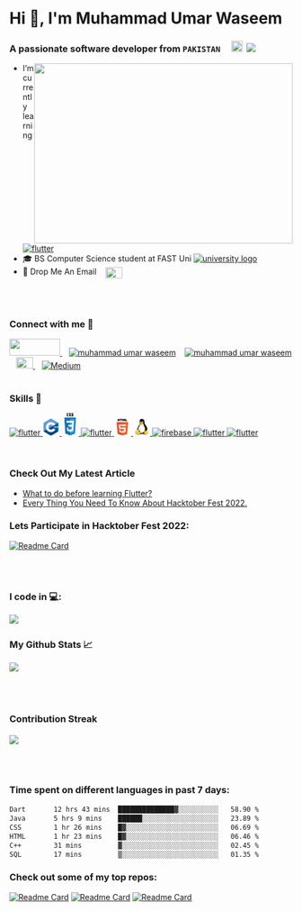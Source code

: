 # Hi 👋, I'm Muhammad Umar Waseem 


### A passionate software developer from ` PAKISTAN ` &nbsp; &nbsp; <img src="https://images.emojiterra.com/twitter/512px/1f1f5-1f1f0.png" height=20 width=20 /> &nbsp;![](https://komarev.com/ghpvc/?username=Umar-Waseem)
<img align="right" src="https://raw.githubusercontent.com/gist/patevs/b007a0e98fb216438d4cbf559fac4166/raw/88f20c9d749d756be63f22b09f3c4ac570bc5101/programming.gif" width="460" height="320" />  

- I’m currently learning &nbsp; <a href="https://www.java.com/en/" target="_blank" rel="noreferrer"> <img src="https://dev.java/assets/images/java-logo-vert-blk.png" alt="flutter" width="40" height="40"/> </a>
- 🎓 BS Computer Science student at FAST Uni <a href="http://isb.nu.edu.pk/" target="_blank" rel="noreferrer"> <img src="http://isb.nu.edu.pk/assets/images/logo.png" alt="university logo" width="20" height="20"/> </a>
- 📧 Drop Me An Email &nbsp;&nbsp;  <a href="mailto:umar.waseem@gmail.com" target="blank"><img align="center" src="https://mailmeteor.com/logos/assets/PNG/Gmail_Logo_256px.png" alt="" height="20" width="30" /></a> <br> 




<br> <br>

### Connect with me 🤝
<div align = "left">
<a href="https://g.dev/umar-waseem" target="blank"><img src="https://www.gstatic.com/devrel-devsite/prod/vf0a37f79faad17a4ba7ad32be120d7095e49b17f56e183e15bf9d3819216d0c9/developers/images/lockup.svg" alt="" height="30" width="90" />
</a>   &nbsp;&nbsp;        <a href="https://www.linkedin.com/in/umarwaseem/" target="blank"><img src="https://raw.githubusercontent.com/rahuldkjain/github-profile-readme-generator/master/src/images/icons/Social/linked-in-alt.svg" alt="muhammad umar waseem" height="30" width="30" /></a>   &nbsp;&nbsp;      <a href="https://stackoverflow.com/users/17903563/muhammad-umar-waseem" target="blank"><img  src="https://raw.githubusercontent.com/rahuldkjain/github-profile-readme-generator/master/src/images/icons/Social/stack-overflow.svg" alt="muhammad umar waseem" height="30" width="30" /></a>  &nbsp;&nbsp;       <a href="mailto:umar.waseem@gmail.com" target="blank"><img  src="https://mailmeteor.com/logos/assets/PNG/Gmail_Logo_256px.png" alt="" height="20" width="30" />         </a>         &nbsp;&nbsp;
<a href="https://medium.com/@umar.waseem" target="blank"><img src="https://play-lh.googleusercontent.com/hB9t3Z-mi284_49HA3nAuhO-W5Cyhje7r2P9McdgORoVCd-0SV54c12NMQWLHnqALw" alt="Medium" height="30" width="30" /></a>

</div> <br>






### Skills 💪

<p> 
<a href="https://developer.mozilla.org/en-US/docs/Web/JavaScript" target="_blank" rel="noreferrer"> <img src="https://copm.s3.amazonaws.com/189aa059.png" alt="flutter" width="30" height="30"/> </a>
<a href="https://www.w3schools.com/cpp/" target="_blank" rel="noreferrer"> <img src="https://raw.githubusercontent.com/devicons/devicon/master/icons/cplusplus/cplusplus-original.svg" alt="cplusplus" width="30" height="30"/> </a> <a href="https://www.w3schools.com/css/" target="_blank" rel="noreferrer"> <img src="https://raw.githubusercontent.com/devicons/devicon/master/icons/css3/css3-original-wordmark.svg" alt="css3" width="30" height="40"/> </a> <a href="https://flutter.dev" target="_blank" rel="noreferrer"> <img src="https://www.vectorlogo.zone/logos/flutterio/flutterio-icon.svg" alt="flutter" width="30" height="30"/> </a> <a href="https://www.w3.org/html/" target="_blank" rel="noreferrer"> <img src="https://raw.githubusercontent.com/devicons/devicon/master/icons/html5/html5-original-wordmark.svg" alt="html5" width="30" height="30"/> </a> <a href="https://www.linux.org/" target="_blank" rel="noreferrer"> <img src="https://raw.githubusercontent.com/devicons/devicon/master/icons/linux/linux-original.svg" alt="linux" width="30" height="30"/> </a> <a href="https://firebase.google.com" target="_blank" rel="noreferrer"> <img src="https://img.icons8.com/color/452/firebase.png" alt="firebase" width="30" height="30"/> </a> <a href="https://nodejs.org/en/" target="_blank" rel="noreferrer"> <img src="https://nodejs.org/static/images/logo.svg" alt="flutter" width="30" height="30"/> </a> <a href="https://www.oracle.com/database/" target="_blank" rel="noreferrer"> <img src="https://miro.medium.com/max/750/1*x5D-t_6hTxA_5YDtAZJZvw.jpeg" alt="flutter" width="60" height="40"/> </a></p>

<br>

### Check Out My Latest Article 

- <a target="_blank" href="https://medium.com/@umar.waseem/things-you-need-to-know-before-starting-flutter-af8c7639f7ab">What to do before learning Flutter?</a>
- <a target="_blank" href="https://medium.com/@umar.waseem/hacktober-fest-once-again-98830f0ab7c9">Every Thing You Need To Know About Hacktober Fest 2022.</a>


### Lets Participate in Hacktober Fest 2022:



[![Readme Card](https://github-readme-stats.vercel.app/api/pin/?username=Umar-Waseem&repo=DSA-Hacktober-Fest-2022&show_owner=true&theme=dracula)](https://github.com/Umar-Waseem/Contribute-Hacktober-Fest-2022)



<br> <br>

### I code in 💻:

<img  src = "https://github-readme-stats.vercel.app/api/top-langs/?username=Umar-Waseem&layout=compact&theme=dracula&border_radius=18&langs_count=10" >&nbsp;&nbsp;&nbsp;&nbsp;&nbsp;&nbsp;&nbsp;

### My Github Stats 📈

<img src = "https://github-readme-stats.vercel.app/api?username=Umar-Waseem&show_icons=true&theme=dracula&title_color=fffff1&border_radius=18" >


<br> <br>


### Contribution Streak
<p>
<img align="center" src="https://github-readme-streak-stats.herokuapp.com?user=Umar-Waseem&theme=dracula">
</p>

<br> <br>

### Time spent on different languages in past 7 days:

<!--START_SECTION:waka-->

```text
Dart       12 hrs 43 mins  ██████████████▓░░░░░░░░░░   58.90 %
Java       5 hrs 9 mins    ██████░░░░░░░░░░░░░░░░░░░   23.89 %
CSS        1 hr 26 mins    █▓░░░░░░░░░░░░░░░░░░░░░░░   06.69 %
HTML       1 hr 23 mins    █▓░░░░░░░░░░░░░░░░░░░░░░░   06.46 %
C++        31 mins         ▓░░░░░░░░░░░░░░░░░░░░░░░░   02.45 %
SQL        17 mins         ▒░░░░░░░░░░░░░░░░░░░░░░░░   01.35 %
```

<!--END_SECTION:waka-->

### Check out some of my top repos:

[![Readme Card](https://github-readme-stats.vercel.app/api/pin/?username=Umar-Waseem&repo=Chat-Flutter-Firebase&show_owner=true&theme=dracula)](https://github.com/Umar-Waseem/Chat-Flutter-Firebase)
[![Readme Card](https://github-readme-stats.vercel.app/api/pin/?username=Umar-Waseem&repo=Movie-App-Flutter&show_owner=true&theme=dracula)](https://github.com/Umar-Waseem/Movie-App-Flutter)
[![Readme Card](https://github-readme-stats.vercel.app/api/pin/?username=Umar-Waseem&repo=Shop-App-Flutter-Firebase&show_owner=true&theme=dracula)](https://github.com/Umar-Waseem/Shop-App-Flutter-Firebase)





